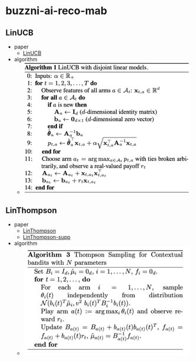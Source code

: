 # buzzni-ai-reco-mab

## LinUCB
- paper
   - [LinUCB](https://arxiv.org/pdf/1003.0146.pdf, "link")
- algorithm
   - ![image](./misc/linear_ucb_algorithm.png)


## LinThompson
- paper
   - [LinThompson](https://proceedings.mlr.press/v28/agrawal13.pdf, "link")
   - [LinThompson-supp](http://proceedings.mlr.press/v28/agrawal13-supp.pdf, "link")
- algorithm
   - ![image](./misc/linear_thompson_algorithm.png)